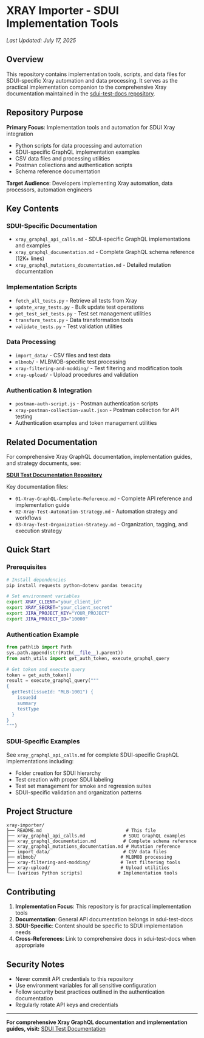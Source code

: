 # XRAY Importer - SDUI Implementation Tools

*Last Updated: July 17, 2025*

## Overview

This repository contains implementation tools, scripts, and data files for SDUI-specific Xray automation and data processing. It serves as the practical implementation companion to the comprehensive Xray documentation maintained in the [sdui-test-docs repository](https://github.com/your-org/MLB-App/tree/main/Test/sdui-test-docs).

## Repository Purpose

**Primary Focus**: Implementation tools and automation for SDUI Xray integration
- Python scripts for data processing and automation
- SDUI-specific GraphQL implementation examples
- CSV data files and processing utilities
- Postman collections and authentication scripts
- Schema reference documentation

**Target Audience**: Developers implementing Xray automation, data processors, automation engineers

## Key Contents

### SDUI-Specific Documentation
- `xray_graphql_api_calls.md` - SDUI-specific GraphQL implementations and examples
- `xray_graphql_documentation.md` - Complete GraphQL schema reference (12K+ lines)
- `xray_graphql_mutations_documentation.md` - Detailed mutation documentation

### Implementation Scripts
- `fetch_all_tests.py` - Retrieve all tests from Xray
- `update_xray_tests.py` - Bulk update test operations
- `get_test_set_tests.py` - Test set management utilities
- `transform_tests.py` - Data transformation tools
- `validate_tests.py` - Test validation utilities

### Data Processing
- `import_data/` - CSV files and test data
- `mlbmob/` - MLBMOB-specific test processing
- `xray-filtering-and-modding/` - Test filtering and modification tools
- `xray-upload/` - Upload procedures and validation

### Authentication & Integration
- `postman-auth-script.js` - Postman authentication scripts
- `xray-postman-collection-vault.json` - Postman collection for API testing
- Authentication examples and token management utilities

## Related Documentation

For comprehensive Xray GraphQL documentation, implementation guides, and strategy documents, see:

**[SDUI Test Documentation Repository](https://github.com/your-org/MLB-App/tree/main/Test/sdui-test-docs)**

Key documentation files:
- `01-Xray-GraphQL-Complete-Reference.md` - Complete API reference and implementation guide
- `02-Xray-Test-Automation-Strategy.md` - Automation strategy and workflows
- `03-Xray-Test-Organization-Strategy.md` - Organization, tagging, and execution strategy

## Quick Start

### Prerequisites
```bash
# Install dependencies
pip install requests python-dotenv pandas tenacity

# Set environment variables
export XRAY_CLIENT="your_client_id"
export XRAY_SECRET="your_client_secret"
export JIRA_PROJECT_KEY="YOUR_PROJECT"
export JIRA_PROJECT_ID="10000"
```

### Authentication Example
```python
from pathlib import Path
sys.path.append(str(Path(__file__).parent))
from auth_utils import get_auth_token, execute_graphql_query

# Get token and execute query
token = get_auth_token()
result = execute_graphql_query("""
{
  getTest(issueId: "MLB-1001") {
    issueId
    summary
    testType
  }
}
""")
```

### SDUI-Specific Examples

See `xray_graphql_api_calls.md` for complete SDUI-specific GraphQL implementations including:
- Folder creation for SDUI hierarchy
- Test creation with proper SDUI labeling
- Test set management for smoke and regression suites
- SDUI-specific validation and organization patterns

## Project Structure

```
xray-importer/
├── README.md                               # This file
├── xray_graphql_api_calls.md              # SDUI GraphQL examples
├── xray_graphql_documentation.md          # Complete schema reference
├── xray_graphql_mutations_documentation.md # Mutation reference
├── import_data/                           # CSV data files
├── mlbmob/                               # MLBMOB processing
├── xray-filtering-and-modding/           # Test filtering tools
├── xray-upload/                          # Upload utilities
└── [various Python scripts]             # Implementation tools
```

## Contributing

1. **Implementation Focus**: This repository is for practical implementation tools
2. **Documentation**: General API documentation belongs in sdui-test-docs
3. **SDUI-Specific**: Content should be specific to SDUI implementation needs
4. **Cross-References**: Link to comprehensive docs in sdui-test-docs when appropriate

## Security Notes

- Never commit API credentials to this repository
- Use environment variables for all sensitive configuration
- Follow security best practices outlined in the authentication documentation
- Regularly rotate API keys and credentials

---

**For comprehensive Xray GraphQL documentation and implementation guides, visit:**
[SDUI Test Documentation](https://github.com/your-org/MLB-App/tree/main/Test/sdui-test-docs)